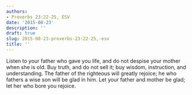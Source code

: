 ```yaml
---
authors:
- Proverbs 23:22-25, ESV
date: '2015-08-23'
description: ''
draft: true
slug: 2015-08-23-proverbs-23:22-25,-esv
title: ''
---
```

Listen to your father who gave you life,
   and do not despise your mother when she is old.
Buy truth, and do not sell it;
   buy wisdom, instruction, and understanding.
The father of the righteous will greatly rejoice;
   he who fathers a wise son will be glad in him.
Let your father and mother be glad;
   let her who bore you rejoice.




